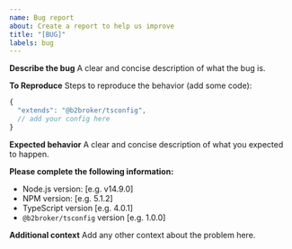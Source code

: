 ```yaml
---
name: Bug report
about: Create a report to help us improve
title: "[BUG]"
labels: bug
---
```


**Describe the bug**
A clear and concise description of what the bug is.

**To Reproduce**
Steps to reproduce the behavior (add some code):

```javascript
{
  "extends": "@b2broker/tsconfig",
  // add your config here
}
```

**Expected behavior**
A clear and concise description of what you expected to happen.

**Please complete the following information:**

- Node.js version: [e.g. v14.9.0]
- NPM version: [e.g. 5.1.2]
- TypeScript version [e.g. 4.0.1]
- `@b2broker/tsconfig` version [e.g. 1.0.0]

**Additional context**
Add any other context about the problem here.
